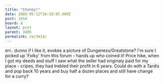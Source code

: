 ```yaml
---
title: "Stoney!"
date: 2005-05-12T16:18:05.000Z
post: 3414
board: 8
layout: post
parent: 3405
permalink: /m/3414/
---
```

err.. dunno if I like it, evokes a picture of Dungeness/Greatstone? I'm sure I picked up 'Folky' from this forum - hands up who coined it! Price hike, when I got my deeds and stuff I saw what the seller had originaly paid for my place - cripes, they had trebled their profit in 6 years. Could do with a Tardis and pop back 10 years and buy half a dozen places and still have change for a curry?
